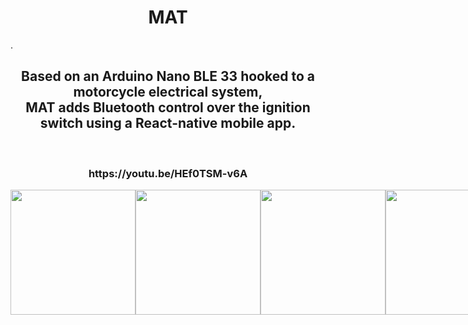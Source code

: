 

<h1 align="center">MAT</h1>.<br>
<h2 align="center">Based on an Arduino Nano BLE 33 hooked to a motorcycle electrical system,<br> MAT adds Bluetooth control over the ignition switch using a React-native mobile app.</h2><br>

<h3 align="center">https://youtu.be/HEf0TSM-v6A</h3>

<div align="center" style="display:flex;flex-direction:row;">
<img width="200px" src="https://i.ibb.co/3pZwtCX/login.jpg">
<img width="200px" src="https://i.ibb.co/2KK2549/mat-unavilable.jpg">
<img width="200px" src="https://i.ibb.co/4tYpW3g/main2.jpg">
<img width="200px" src="https://i.ibb.co/LtZFh3R/Screenshot-20220111-211911-MAT.jpg">
<img width="200px" src="https://i.ibb.co/khpNsKY/Screenshot-20220111-211918-MAT.jpg">
<img width="200px" src="https://i.ibb.co/z5Q0ZcP/20220110-135445.jpg">

</div>

